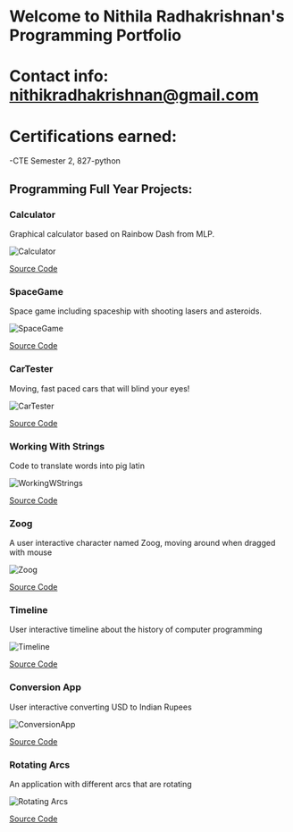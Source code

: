 # Welcome to Nithila Radhakrishnan's Programming Portfolio

# Contact info: nithikradhakrishnan@gmail.com

# Certifications earned:
-CTE Semester 2, 827-python

## Programming Full Year Projects:

### Calculator

Graphical calculator based on Rainbow Dash from MLP.

![Calculator](https://github.com/NithiRadh/ProgrammingPortfolio2022-2023/blob/gh-pages/images/calc.png?raw=true)

[Source Code](https://github.com/NithiRadh/ProgrammingPortfolio2022-2023/tree/gh-pages/src/Calculator)

### SpaceGame

Space game including spaceship with shooting lasers and asteroids.

![SpaceGame](https://github.com/NithiRadh/ProgrammingPortfolio2022-2023/blob/gh-pages/images/spacegame.png?raw=true)

[Source Code](https://github.com/NithiRadh/ProgrammingPortfolio2022-2023/tree/gh-pages/src/SpaceGame)

### CarTester

Moving, fast paced cars that will blind your eyes!

![CarTester](https://github.com/NithiRadh/ProgrammingPortfolio2022-2023/blob/gh-pages/images/cartester.png?raw=true)

[Source Code](https://github.com/NithiRadh/ProgrammingPortfolio2022-2023/tree/gh-pages/src/CarTester)

### Working With Strings

Code to translate words into pig latin

![WorkingWStrings](https://github.com/NithiRadh/ProgrammingPortfolio2022-2023/blob/gh-pages/images/PigLatin.png?raw=true)

[Source Code](https://github.com/NithiRadh/ProgrammingPortfolio2022-2023/blob/gh-pages/src/WorkingWStrings/PigLatin)

### Zoog

A user interactive character named Zoog, moving around when dragged with mouse

![Zoog](https://github.com/NithiRadh/ProgrammingPortfolio2022-2023/blob/gh-pages/images/Zoog.png?raw=true)

[Source Code](https://github.com/NithiRadh/ProgrammingPortfolio2022-2023/blob/gh-pages/src/Zoog__.pde)

### Timeline

User interactive timeline about the history of computer programming

![Timeline](https://github.com/NithiRadh/ProgrammingPortfolio2022-2023/blob/gh-pages/images/Timeline.png?raw=true)

[Source Code](https://github.com/NithiRadh/ProgrammingPortfolio2022-2023/blob/gh-pages/src/Timeline.pde)

### Conversion App

User interactive converting USD to Indian Rupees

![ConversionApp](https://github.com/NithiRadh/ProgrammingPortfolio2022-2023/blob/gh-pages/images/Conversion%20App.png?raw=true)

[Source Code](https://github.com/NithiRadh/ProgrammingPortfolio2022-2023/blob/gh-pages/src/Conversion_App.pde)

### Rotating Arcs

An application with different arcs that are rotating

![Rotating Arcs](https://github.com/NithiRadh/ProgrammingPortfolio2022-2023/blob/gh-pages/images/RotatingArcs.png?raw=true)

[Source Code](https://github.com/NithiRadh/ProgrammingPortfolio2022-2023/blob/gh-pages/src/RotatingArcs.pde)


